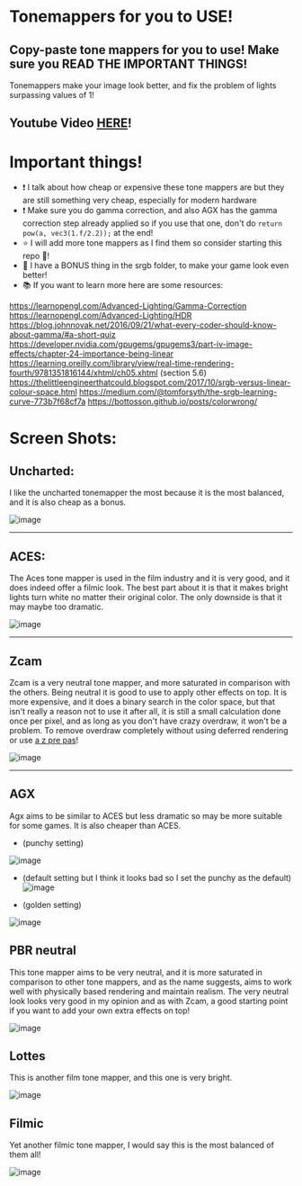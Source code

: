 # Tonemappers for you to USE!

## Copy-paste tone mappers for you to use! Make sure you READ THE IMPORTANT THINGS!
Tonemappers make your image look better, and fix the problem of lights surpassing values of 1!

## Youtube Video [HERE](https://youtu.be/1SFg2MXCEMs)!

# Important things!

- ❗ I talk about how cheap or expensive these tone mappers are but they are still something very cheap, especially for modern hardware 
- ❗ Make sure you do gamma correction, and also AGX has the gamma correction step already applied so if you use that one, don't do ```return pow(a, vec3(1.f/2.2));``` at the end!
- ⭐ I will add more tone mappers as I find them so consider starting this repo 💪!
- 🎁 I have a BONUS thing in the srgb folder, to make your game look even better! 
- 📚 If you want to learn more here are some resources:

https://learnopengl.com/Advanced-Lighting/Gamma-Correction
https://learnopengl.com/Advanced-Lighting/HDR
https://blog.johnnovak.net/2016/09/21/what-every-coder-should-know-about-gamma/#a-short-quiz
https://developer.nvidia.com/gpugems/gpugems3/part-iv-image-effects/chapter-24-importance-being-linear
https://learning.oreilly.com/library/view/real-time-rendering-fourth/9781351816144/xhtml/ch05.xhtml (section 5.6)
https://thelittleengineerthatcould.blogspot.com/2017/10/srgb-versus-linear-colour-space.html
https://medium.com/@tomforsyth/the-srgb-learning-curve-773b7f68cf7a
https://bottosson.github.io/posts/colorwrong/


# Screen Shots:

## Uncharted:
I like the uncharted tonemapper the most because it is the most balanced, and it is also cheap as a bonus.

![image](https://github.com/user-attachments/assets/08230773-2fcf-4d07-9b8d-d60ce6c62b3a)

---


## ACES:
The Aces tone mapper is used in the film industry and it is very good, and it does indeed offer a filmic look. The best part about it is that it makes bright lights turn white no matter their original color.
The only downside is that it may maybe too dramatic.

![image](https://github.com/user-attachments/assets/222ad022-6c8b-4b1f-868f-e815be303cab)

---


## Zcam
Zcam is a very neutral tone mapper, and more saturated in comparison with the others. Being neutral it is good to use to apply other effects on top.
It is more expensive, and it does a binary search in the color space, but that isn't really a reason not to use it after all, it is still a small calculation done once per pixel, and as long as you don't have
crazy overdraw, it won't be a problem. To remove overdraw completely without using deferred rendering or use [a z pre pas](https://www.youtube.com/watch?v=yUUh5N2ZYHA)!

![image](https://github.com/user-attachments/assets/55048704-4feb-453e-869a-6408d75368e3)

---

## AGX
Agx aims to be similar to ACES but less dramatic so may be more suitable for some games. It is also cheaper than ACES.


- (punchy setting)

![image](https://github.com/user-attachments/assets/24776302-1468-4239-9041-7fe61a2ce3a5)

- (default setting but I think it looks bad so I set the punchy as the default)
![image](https://github.com/user-attachments/assets/ffca46db-9a2b-4c1e-b2fe-3623a3123bb5)

- (golden setting)

![image](https://github.com/user-attachments/assets/5efb56d7-1244-49d9-9c52-19464ee3f919)


## PBR neutral
This tone mapper aims to be very neutral, and it is more saturated in comparison to other tone mappers, and as the name suggests, aims to work well with physically based rendering and maintain 
realism. The very neutral look looks very good in my opinion and as with Zcam, a good starting point if you want to add your own extra effects on top!

![image](https://github.com/user-attachments/assets/85624036-66ab-4654-a3df-5ecfe998bf23)


## Lottes
This is another film tone mapper, and this one is very bright.

![image](https://github.com/user-attachments/assets/e8a54e1b-9c12-4a31-987c-a94f5ad4cb1a)


## Filmic

Yet another filmic tone mapper, I would say this is the most balanced of them all!

![image](https://github.com/user-attachments/assets/530bb10c-d007-476e-91e5-5cf5b1259d82)






